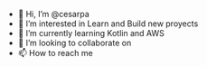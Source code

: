 - 👋 Hi, I’m @cesarpa
- 👀 I’m interested in Learn and Build new proyects
- 🌱 I’m currently learning Kotlin and AWS
- 💞️ I’m looking to collaborate on 
- 📫 How to reach me 

<!---
cesarpa/cesarpa is a ✨ special ✨ repository because its `README.md` (this file) appears on your GitHub profile.
You can click the Preview link to take a look at your changes.
--->
